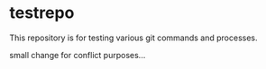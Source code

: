 # testrepo

This repository is for testing various git commands and processes.

small change for conflict purposes...